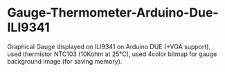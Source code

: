 # Gauge-Thermometer-Arduino-Due-ILI9341

Graphical Gauge displayed on ILI9341 on Arduino DUE (+VGA support), used thermistor NTC103 (10Kohm at 25°C), used 4color bitmap for gauge background image (for saving memory).

